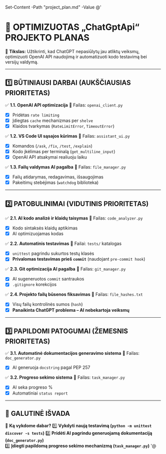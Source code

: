 Set-Content -Path "project_plan.md" -Value @'
# 📌 OPTIMIZUOTAS „ChatGptApi“ PROJEKTO PLANAS

🔹 **Tikslas:** Užtikrinti, kad ChatGPT nepasiūlytų jau atliktų veiksmų, optimizuoti OpenAI API naudojimą ir automatizuoti kodo testavimą bei versijų valdymą.

---

## **1️⃣ BŪTINIAUSI DARBAI (AUKŠČIAUSIAS PRIORITETAS)**
✅ **1.1. OpenAI API optimizacija**
🔹 Failas: `openai_client.py`
- [x] Pridėtas `rate limiting`
- [x] Įdiegtas `cache` mechanizmas per `shelve`
- [x] Klaidos tvarkymas (`RateLimitError`, `TimeoutError`)

✅ **1.2. VS Code UI sąsajos kūrimas**
🔹 Failas: `assistant_ui.py`
- [x] Komandos (`/ask`, `/fix`, `/test`, `/explain`)
- [x] Kodo įkėlimas per terminalą (`get_multiline_input`)
- [x] OpenAI API atsakymai realiuoju laiku

✅ **1.3. Failų valdymas AI pagalba**
🔹 Failas: `file_manager.py`
- [x] Failų atidarymas, redagavimas, išsaugojimas
- [x] Pakeitimų stebėjimas (`watchdog` biblioteka)

---

## **2️⃣ PATOBULINIMAI (VIDUTINIS PRIORITETAS)**
✅ **2.1. AI kodo analizė ir klaidų taisymas**
🔹 Failas: `code_analyzer.py`
- [x] Kodo sintaksės klaidų aptikimas
- [x] AI optimizuojamas kodas

✅ **2.2. Automatinis testavimas**
🔹 Failai: `tests/` katalogas
- [x] `unittest` pagrindu sukurtos testų klasės
- [x] **Privalomas testavimas prieš `commit`** (naudojant `pre-commit hook`)     

✅ **2.3. Git optimizacija AI pagalba**
🔹 Failas: `git_manager.py`
- [x] AI sugeneruotos `commit` santraukos
- [x] `.gitignore` korekcijos

✅ **2.4. Projekto failų būsenos fiksavimas**
🔹 Failas: `file_hashes.txt`
- [x] Visų failų kontrolinės sumos (`hash`)
- [x] **Panaikinta ChatGPT problema – AI nebekartoja veiksmų**

---

## **3️⃣ PAPILDOMI PATOGUMAI (ŽEMESNIS PRIORITETAS)**
✅ **3.1. Automatinė dokumentacijos generavimo sistema**
🔹 Failas: `doc_generator.py`
- [x] AI generuoja `docstring` pagal PEP 257

✅ **3.2. Progreso sekimo sistema**
🔹 Failas: `task_manager.py`
- [x] AI seka progreso %
- [x] Automatiniai `status report`

---

## **📌 GALUTINĖ IŠVADA**
🚀 **Ką vykdome dabar?**
1️⃣ **Vykdyti naują testavimą (`python -m unittest discover -s tests`)**
2️⃣ **Pridėti AI pagrindu generuojamą dokumentaciją (`doc_generator.py`)**       
3️⃣ **Įdiegti papildomą progreso sekimo mechanizmą (`task_manager.py`)**
'@

